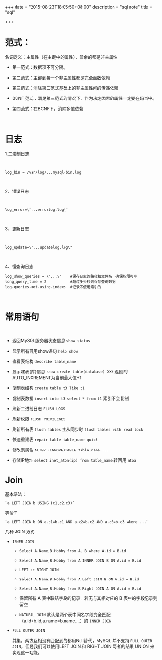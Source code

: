 +++
date = "2015-08-23T18:05:50+08:00"
description = "sql note"
title = "sql"

+++

# 范式：
	
名词定义：主属性（在主键中的属性），其余的都是非主属性

* 第一范式：数据项不可分隔。

* 第二范式：主键到每一个非主属性都是完全函数依赖

* 第三范式：消除第二范式基础上的非主属性间的传递依赖

* BCNF 范式：满足第三范式的情况下，作为决定因素的属性一定要在码当中。

* 第四范式：在BCNF下，消除多值依赖

<br />

# 日志

1.二进制日志

<br />

`log_bin = /var/log/...mysql-bin.log`  

<br />

2、错误日志

<br />

`log_error=\"...errorlog.log\"`

<br />

3、更新日志

<br />

`log_update=\"...updatelog.log\"`

<br />

4、慢查询日志

```
log_show_queries = \"...\"    #保存日志的路径和文件名，确保权限可写
long_query_time = 2           #超过多少秒则保存查询数据
log-queries-not-using-indexs  #记录不使用索引的
```

<br />

# 常用语句

<br />

* 返回MySQL服务器状态信息 `show status`

* 显示所有可用show语句 `help show`

* 查看表结构 `describe table_name`

* 显示建表(库)信息 `show create table(database) XXX` 返回的AUTO_INCREMENT为当前最大值+1

* 复制表结构 `create table t3 like t1`

* 复制表数据 `insert into t3 select * from t1` 索引不会复制

* 刷新二进制日志 `FLUSH LOGS`

* 刷新权限 `FLUSH PRIVILEGES`

* 刷新所有表 `flush tables` 主从同步时 `flush tables with read lock`

* 快速重建表 `repair table table_name quick`

* 修改表属性 `ALTER (IGNORE)TABLE table_name ...`

* 存储IP地址 `select inet_aton(ip) from table_name` 转回用 `ntoa`

# Join

基本语法：

    `a LEFT JOIN b USING (c1,c2,c3)`

等价于

    `a LEFT JOIN b ON a.c1=b.c1 AND a.c2=b.c2 AND a.c3=b.c3 where ...`

几种 JOIN 方式

* `INNER JOIN` 
    * `Select A.Name,B.Hobby from A, B where A.id = B.id`

    * `Select A.Name,B.Hobby from A INNER JOIN B ON A.id = B.id`

    * `LEFT or RIGHT JOIN`

    * `Select A.Name,B.Hobby from A Left JOIN B ON A.id = B.id`

    * `Select A.Name,B.Hobby from B Right JOIN A ON A.id = B.id`

    * 保留所有 A 表中联结字段的记录，若无与其相对应的 B 表中的字段记录则留空

    * `NATURAL JOIN` 默认是两个表中同名字段完全匹配（a.id=b.id,a.name=b.name….）的 `INNER JOIN`

* `FULL OUTER JOIN` 

    并集，两方互相没有匹配到的都用Null替代，MySQL 并不支持 `FULL OUTER JOIN`，但是我们可以使用LEFT JOIN 和 RIGHT JOIN 两者的结果 UNION 来实现这一功能。

